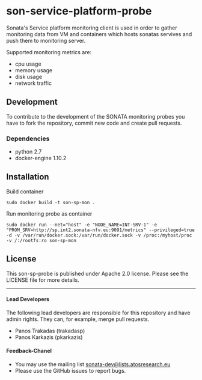 # son-service-platform-probe
Sonata's Service platform monitoring client is used in order to gather monitoring data from VM and containers which hosts sonatas servives and push them to monitoring server. 

Supported monitoring metrics are:
 * cpu usage
 * memory usage
 * disk usage 
 * network traffic

## Development
To contribute to the development of the SONATA monitoring probes you have to fork the repository, commit new code and create pull requests.

### Dependencies
 * python 2.7
 * docker-engine 1.10.2

## Installation

Build container
```
sudo docker build -t son-sp-mon .
```

Run monitoring probe as container
```
sudo docker run --net="host" -e "NODE_NAME=INT-SRV-1" -e "PROM_SRV=http://sp.int2.sonata-nfv.eu:9091/metrics" --privileged=true -d -v /var/run/docker.sock:/var/run/docker.sock -v /proc:/myhost/proc -v /:/rootfs:ro son-sp-mon
```

## License
This son-sp-probe is published under Apache 2.0 license. Please see the LICENSE file for more details.

---
#### Lead Developers
The following lead developers are responsible for this repository and have admin rights. They can, for example, merge pull requests.

 * Panos Trakadas  (trakadasp)
 * Panos Karkazis  (pkarkazis)

#### Feedback-Chanel
* You may use the mailing list sonata-dev@lists.atosresearch.eu
* Please use the GitHub issues to report bugs.
